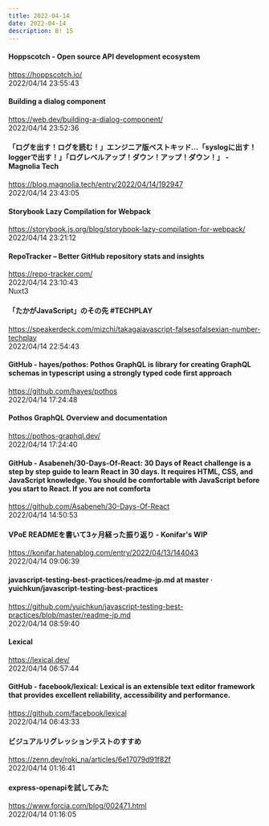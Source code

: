 ```yaml
---
title: 2022-04-14
date: 2022-04-14
description: B! 15
---
```


#### Hoppscotch - Open source API development ecosystem
https://hoppscotch.io/<br>
2022/04/14 23:55:43<br>


#### Building a dialog component
https://web.dev/building-a-dialog-component/<br>
2022/04/14 23:52:36<br>


#### 「ログを出す！ログを読む！」エンジニア版ベストキッド…「syslogに出す！ loggerで出す！」「ログレベルアップ！ダウン！アップ！ダウン！」 - Magnolia Tech
https://blog.magnolia.tech/entry/2022/04/14/192947<br>
2022/04/14 23:43:05<br>


#### Storybook Lazy Compilation for Webpack
https://storybook.js.org/blog/storybook-lazy-compilation-for-webpack/<br>
2022/04/14 23:21:12<br>


#### RepoTracker – Better GitHub repository stats and insights
https://repo-tracker.com/<br>
2022/04/14 23:10:43<br>
Nuxt3


#### 「たかがJavaScript」のその先 #TECHPLAY
https://speakerdeck.com/mizchi/takagajavascript-falsesofalsexian-number-techplay<br>
2022/04/14 22:54:43<br>


#### GitHub - hayes/pothos: Pothos GraphQL is library for creating GraphQL schemas in typescript using a strongly typed code first approach
https://github.com/hayes/pothos<br>
2022/04/14 17:24:48<br>


#### Pothos GraphQL Overview and documentation
https://pothos-graphql.dev/<br>
2022/04/14 17:24:40<br>


#### GitHub - Asabeneh/30-Days-Of-React: 30 Days of React challenge is a step by step guide to learn React in 30 days. It requires HTML, CSS, and JavaScript knowledge. You should be comfortable with JavaScript before you start to React. If you are not comforta
https://github.com/Asabeneh/30-Days-Of-React<br>
2022/04/14 14:50:53<br>


#### VPoE READMEを書いて3ヶ月経った振り返り - Konifar's WIP
https://konifar.hatenablog.com/entry/2022/04/13/144043<br>
2022/04/14 09:06:39<br>


#### javascript-testing-best-practices/readme-jp.md at master · yuichkun/javascript-testing-best-practices
https://github.com/yuichkun/javascript-testing-best-practices/blob/master/readme-jp.md<br>
2022/04/14 08:59:40<br>


#### Lexical
https://lexical.dev/<br>
2022/04/14 06:57:44<br>


#### GitHub - facebook/lexical: Lexical is an extensible text editor framework that provides excellent reliability, accessibility and performance.
https://github.com/facebook/lexical<br>
2022/04/14 06:43:33<br>


#### ビジュアルリグレッションテストのすすめ
https://zenn.dev/roki_na/articles/6e17079d91f82f<br>
2022/04/14 01:16:41<br>


#### express-openapiを試してみた
https://www.forcia.com/blog/002471.html<br>
2022/04/14 01:16:05<br>


